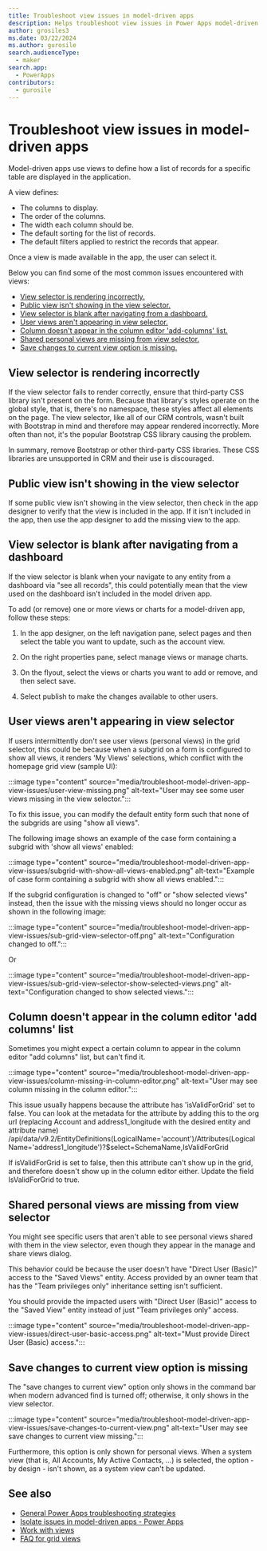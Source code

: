 ```yaml
---
title: Troubleshoot view issues in model-driven apps
description: Helps troubleshoot view issues in Power Apps model-driven apps.
author: grosiles3
ms.date: 03/22/2024
ms.author: gurosile
search.audienceType: 
  - maker
search.app: 
  - PowerApps
contributors:
  - gurosile
---
```

# Troubleshoot view issues in model-driven apps

Model-driven apps use views to define how a list of records for a specific table are displayed in the application.

A view defines:

- The columns to display.
- The order of the columns.
- The width each column should be.
- The default sorting for the list of records.
- The default filters applied to restrict the records that appear.

Once a view is made available in the app, the user can select it.

Below you can find some of the most common issues encountered with views:

- [View selector is rendering incorrectly.](#view-selector-is-rendering-incorrectly)
- [Public view isn't showing in the view selector.](#public-view-isnt-showing-in-the-view-selector)
- [View selector is blank after navigating from a dashboard.](#view-selector-is-blank-after-navigating-from-a-dashboard)
- [User views aren't appearing in view selector.](#user-views-arent-appearing-in-view-selector)
- [Column doesn't appear in the column editor 'add-columns' list.](#column-doesnt-appear-in-the-column-editor-add-columns-list)
- [Shared personal views are missing from view selector.](#shared-personal-views-are-missing-from-view-selector)
- [Save changes to current view option is missing.](#save-changes-to-current-view-option-is-missing)

## View selector is rendering incorrectly

If the view selector fails to render correctly, ensure that third-party CSS library isn't present on the form. Because that library's styles operate on the global style, that is, there's no namespace, these styles affect all elements on the page. The view selector, like all of our CRM controls, wasn't built with Bootstrap in mind and therefore may appear rendered incorrectly. More often than not, it's the popular Bootstrap CSS library causing the problem.

In summary, remove Bootstrap or other third-party CSS libraries. These CSS libraries are unsupported in CRM and their use is discouraged.

## Public view isn't showing in the view selector

If some public view isn't showing in the view selector, then check in the app designer to verify that the view is included in the app. If it isn't included in the app, then use the app designer to add the missing view to the app.

## View selector is blank after navigating from a dashboard

If the view selector is blank when your navigate to any entity from a dashboard via "see all records", this could potentially mean that the view used on the dashboard isn't included in the model driven app.

To add (or remove) one or more views or charts for a model-driven app, follow these steps:

  1. In the app designer, on the left navigation pane, select pages and then select the table you want to update, such as the account view.

  2. On the right properties pane, select manage views or manage charts.

  3. On the flyout, select the views or charts you want to add or remove, and then select save.

  4. Select publish to make the changes available to other users.

## User views aren't appearing in view selector

If users intermittently don't see user views (personal views) in the grid selector, this could be because when a subgrid on a form is configured to show all views, it renders 'My Views' selections, which conflict with the homepage grid view (sample UI):

:::image type="content" source="media/troubleshoot-model-driven-app-view-issues/user-view-missing.png" alt-text="User may see some user views missing in the view selector.":::

To fix this issue, you can modify the default entity form such that none of the subgrids are using "show all views".

The following image shows an example of the case form containing a subgrid with 'show all views' enabled:

:::image type="content" source="media/troubleshoot-model-driven-app-view-issues/subgrid-with-show-all-views-enabled.png" alt-text="Example of case form containing a subgrid with show all views enabled.":::

If the subgrid configuration is changed to "off" or "show selected views" instead, then the issue with the missing views should no longer occur as shown in the following image:

:::image type="content" source="media/troubleshoot-model-driven-app-view-issues/sub-grid-view-selector-off.png" alt-text="Configuration changed to off.":::

Or

:::image type="content" source="media/troubleshoot-model-driven-app-view-issues/sub-grid-view-selector-show-selected-views.png" alt-text="Configuration changed to show selected views.":::

## Column doesn't appear in the column editor 'add columns' list

Sometimes you might expect a certain column to appear in the column editor "add columns" list, but can't find it.

:::image type="content" source="media/troubleshoot-model-driven-app-view-issues/column-missing-in-column-editor.png" alt-text="User may see column missing in the column editor.":::

This issue usually happens because the attribute has 'isValidForGrid' set to false. You can look at the metadata for the attribute by adding this to the org url (replacing Account and address1_longitude with the desired entity and attribute name) /api/data/v9.2/EntityDefinitions(LogicalName='account')/Attributes(LogicalName='address1_longitude')?$select=SchemaName,IsValidForGrid

If isValidForGrid is set to false, then this attribute can't show up in the grid, and therefore doesn't show up in the column editor either. Update the field IsValidForGrid to true.

## Shared personal views are missing from view selector

You might see specific users that aren't able to see personal views shared with them in the view selector, even though they appear in the manage and share views dialog.

This behavior could be because the user doesn't have "Direct User (Basic)" access to the "Saved Views" entity. Access provided by an owner team that has the "Team privileges only" inheritance setting isn't sufficient.

You should provide the impacted users with "Direct User (Basic)" access to the "Saved View" entity instead of just "Team privileges only" access.

:::image type="content" source="media/troubleshoot-model-driven-app-view-issues/direct-user-basic-access.png" alt-text="Must provide Direct User (Basic) access.":::

## Save changes to current view option is missing

The "save changes to current view" option only shows in the command bar when modern advanced find is turned off; otherwise, it only shows in the view selector.

:::image type="content" source="media/troubleshoot-model-driven-app-view-issues/save-changes-to-current-view.png" alt-text="User may see save changes to current view missing.":::

Furthermore, this option is only shown for personal views. When a system view (that is, All Accounts, My Active Contacts, ...) is selected, the option - by design - isn't shown, as a system view can't be updated.

## See also

- [General Power Apps troubleshooting strategies](isolate-common-issues.md)
- [Isolate issues in model-driven apps - Power Apps](isolate-model-app-issues.md)
- [Work with views](/power-apps/maker/model-driven-apps/create-edit-views)
- [FAQ for grid views](/power-apps/user/faq-for-grids-views)

